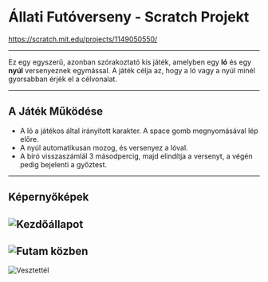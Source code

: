 # Állati Futóverseny - Scratch Projekt

https://scratch.mit.edu/projects/1149050550/

---

Ez egy egyszerű, azonban szórakoztató kis játék, amelyben egy **ló** és egy **nyúl** versenyeznek egymással. A játék célja az, hogy a ló vagy a nyúl minél gyorsabban érjék el a célvonalat.

---

## A Játék Működése
   - A ló a játékos által irányított karakter. A space gomb megnyomásával lép előre.
   - A nyúl automatikusan mozog, és versenyez a lóval.
   - A bíró visszaszámlál 3 másodpercig, majd elindítja a versenyt,  a végén pedig bejelenti a győztest.

---

## Képernyőképek

![Kezdőállapot](kezdoallapot.png)
---
![Futam közben](futam_kozbe.png)
---
![Vesztettél](vesztettel.png)
